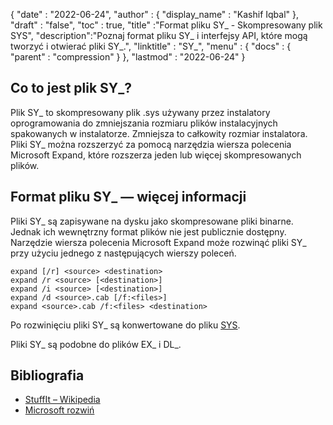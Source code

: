 {
  "date" : "2022-06-24",
  "author" : {
    "display_name" : "Kashif Iqbal"
},
  "draft" : "false",
  "toc" : true,
  "title" :"Format pliku SY_ - Skompresowany plik SYS",
  "description":"Poznaj format pliku SY_ i interfejsy API, które mogą tworzyć i otwierać pliki SY_.",
  "linktitle" : "SY_",
  "menu" : {
    "docs" : {
      "parent" : "compression"
}
},
  "lastmod" : "2022-06-24"
}

## Co to jest plik SY_?

Plik SY_ to skompresowany plik .sys używany przez instalatory oprogramowania do zmniejszania rozmiaru plików instalacyjnych spakowanych w instalatorze. Zmniejsza to całkowity rozmiar instalatora. Pliki SY_ można rozszerzyć za pomocą narzędzia wiersza polecenia Microsoft Expand, które rozszerza jeden lub więcej skompresowanych plików.

## Format pliku SY_ — więcej informacji

Pliki SY_ są zapisywane na dysku jako skompresowane pliki binarne. Jednak ich wewnętrzny format plików nie jest publicznie dostępny. Narzędzie wiersza polecenia Microsoft Expand może rozwinąć pliki SY_ przy użyciu jednego z następujących wierszy poleceń.

```
expand [/r] <source> <destination>
expand /r <source> [<destination>]
expand /i <source> [<destination>]
expand /d <source>.cab [/f:<files>]
expand <source>.cab /f:<files> <destination>
```
Po rozwinięciu pliki SY_ są konwertowane do pliku [SYS](https://docs.fileformat.com/system/sys/).

Pliki SY_ są podobne do plików EX_ i DL_.

## Bibliografia

* [StuffIt – Wikipedia](https://en.wikipedia.org/wiki/StuffIt)
* [Microsoft rozwiń](https://learn.microsoft.com/en-us/windows-server/administration/windows-commands/expand)


